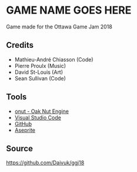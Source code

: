 # GAME NAME GOES HERE
Game made for the Ottawa Game Jam 2018

## Credits
- Mathieu-André Chiasson (Code)
- Pierre Proulx (Music)
- David St-Louis (Art)
- Sean Sullivan (Code)

## Tools
- [onut - Oak Nut Engine](https://github.com/Daivuk/onut)
- [Visual Studio Code](https://code.visualstudio.com/)
- [GitHub](https://github.com)
- [Aseprite](https://www.aseprite.org/)

## Source
https://github.com/Daivuk/ggj18
